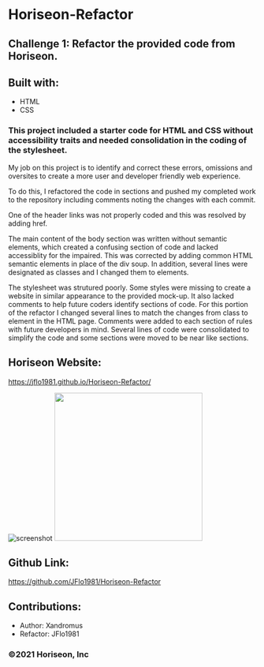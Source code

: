 # Horiseon-Refactor

## Challenge 1:  Refactor the provided code from Horiseon.

## Built with:
* HTML
* CSS

### This project included a starter code for HTML and CSS without accessibility traits and needed consolidation in the coding of the stylesheet.

My job on this project is to identify and correct these errors, omissions and oversites to create a more user and developer friendly web experience.

To do this, I refactored the code in sections and pushed my completed work to the repository including comments noting the changes with each commit.

One of the header links was not properly coded and this was resolved by adding href.

The main content of the body section was written without semantic elements, which created a confusing section of code and lacked accessiblity for the impaired.  This was corrected by adding common HTML semantic elements in place of the div soup.  In addition, several lines were designated as classes and I changed them to elements.

The stylesheet was strutured poorly. Some styles were missing to create a website in similar appearance to the provided mock-up.  It also lacked comments to help future coders identify sections of code. For this portion of the refactor I changed several lines to match the changes from class to element in the HTML page.  Comments were added to each section of rules with future developers in mind.  Several lines of code were consolidated to simplify the code and some sections were moved to be near like sections.

## Horiseon Website:
https://jflo1981.github.io/Horiseon-Refactor/

![screenshot](images/Screenshot-horiseon.jpg)
<img src="images/Screenshot-horiseon.jpg" width="300" >

## Github Link:
https://github.com/JFlo1981/Horiseon-Refactor

## Contributions:
* Author: Xandromus
* Refactor: JFlo1981

### ©️2021 Horiseon, Inc
